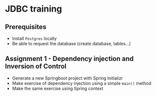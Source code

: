 # JDBC training

## Prerequisites
- Install `Postgres` locally
- Be able to request the database (create database, tables...)

## Assignment 1 - Dependency injection and Inversion of Control
- Generate a new Springboot project with Spring Initializr
- Make exercise of dependency injection using a simple `main()` method
- Make the same exercise using Spring context